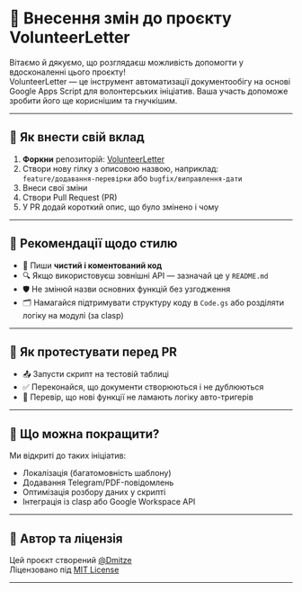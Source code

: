 # 🤝 Внесення змін до проєкту VolunteerLetter

Вітаємо й дякуємо, що розглядаєш можливість допомогти у вдосконаленні цього проєкту!  
VolunteerLetter — це інструмент автоматизації документообігу на основі Google Apps Script для волонтерських ініціатив. Ваша участь допоможе зробити його ще кориснішим та гнучкішим.

---

## 📌 Як внести свій вклад

1. **Форкни** репозиторій: [VolunteerLetter](https://github.com/Dmitze/VolunteerLetter)
2. Створи нову гілку з описовою назвою, наприклад:  
   `feature/додавання-перевірки` або `bugfix/виправлення-дати`
3. Внеси свої зміни
4. Створи Pull Request (PR)
5. У PR додай короткий опис, що було змінено і чому

---

## 📎 Рекомендації щодо стилю

- 📐 Пиши **чистий і коментований код**
- 🔍 Якщо використовуєш зовнішні API — зазначай це у `README.md`
- 🛡 Не змінюй назви основних функцій без узгодження
- 🗂️ Намагайся підтримувати структуру коду в `Code.gs` або розділяти логіку на модулі (за clasp)

---

## 🧪 Як протестувати перед PR

- 📤 Запусти скрипт на тестовій таблиці
- ✅ Переконайся, що документи створюються і не дублюються
- 📛 Перевір, що нові функції не ламають логіку авто-тригерів

---

## 🙌 Що можна покращити?

Ми відкриті до таких ініціатив:
- Локалізація (багатомовність шаблону)
- Додавання Telegram/PDF-повідомлень
- Оптимізація розбору даних у скрипті
- Інтеграція із clasp або Google Workspace API

---

## 🧭 Автор та ліцензія

Цей проєкт створений [@Dmitze](https://github.com/Dmitze)  
Ліцензовано під [MIT License](./LICENSE)

---


